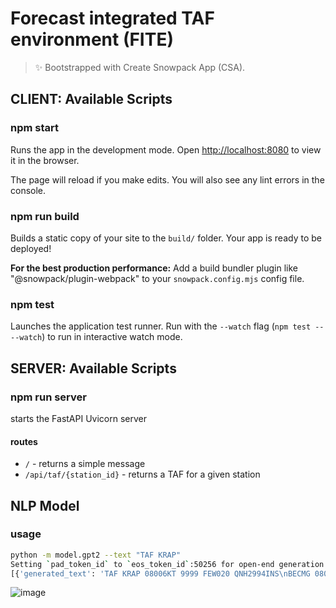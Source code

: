 # Forecast integrated TAF environment (FITE)

> ✨ Bootstrapped with Create Snowpack App (CSA).

## CLIENT: Available Scripts

### npm start

Runs the app in the development mode.
Open <http://localhost:8080> to view it in the browser.

The page will reload if you make edits.
You will also see any lint errors in the console.

### npm run build

Builds a static copy of your site to the `build/` folder.
Your app is ready to be deployed!

**For the best production performance:** Add a build bundler plugin like "@snowpack/plugin-webpack" to your `snowpack.config.mjs` config file.

### npm test

Launches the application test runner.
Run with the `--watch` flag (`npm test -- --watch`) to run in interactive watch mode.

## SERVER: Available Scripts

### npm run server

starts the FastAPI Uvicorn server

#### routes

- `/` - returns a simple message
- `/api/taf/{station_id}` - returns a TAF for a given station

## NLP Model

### usage
``` bash
python -m model.gpt2 --text "TAF KRAP"
Setting `pad_token_id` to `eos_token_id`:50256 for open-end generation.
[{'generated_text': 'TAF KRAP 08006KT 9999 FEW020 QNH2994INS\nBECMG 08006KT 9999 FEW030 QNH2994INS\nBECMG 08006KT 9999 FEW030 QNH2994INS\nBECMG 08006KT 9999 FEW030 QNH2994INS\nBECMG 08006KT 9999 FEW030 QNH2994INS\nBECMG 08006KT 9999 FEW030 QNH2994INS\nBECMG 08006KT 9999 FEW'}]
```

![image](https://user-images.githubusercontent.com/76945789/203183599-ba4adad0-d87b-407a-94ac-d9acb2c19d08.png)
